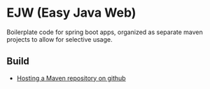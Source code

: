 # EJW (Easy Java Web)

Boilerplate code for spring boot apps, organized as separate maven projects to allow for selective usage.

## Build

- [Hosting a Maven repository on github](https://stackoverflow.com/questions/14013644/hosting-a-maven-repository-on-github)
